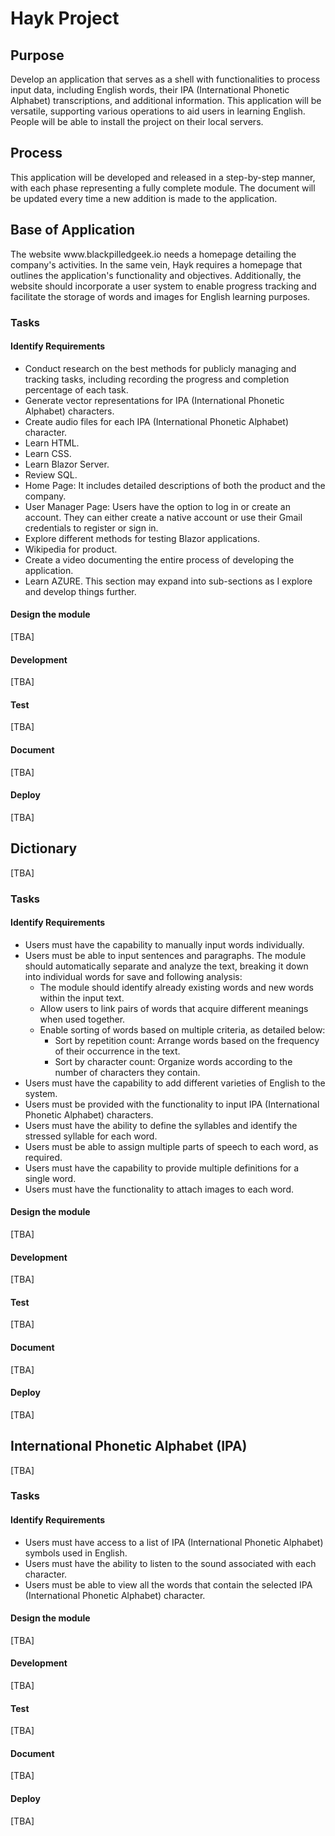 <!DOCTYPE html>
<html>
<body>
    <h1>Hayk Project</h1>
    <h2>Purpose</h2>
    <p>Develop an application that serves as a shell with functionalities to process input data, including English words, their IPA (International Phonetic Alphabet) transcriptions, and additional information. This application will be versatile, supporting various operations to aid users in learning English. People will be able to install the project on their local servers.</p>
    <h2>Process</h2>
    <p>This application will be developed and released in a step-by-step manner, with each phase representing a fully complete module. The document will be updated every time a new addition is made to the application.</p>
    <h2>Base of Application</h2>
    <p>The website www.blackpilledgeek.io needs a homepage detailing the company's activities. In the same vein, Hayk requires a homepage that outlines the application's functionality and objectives. Additionally, the website should incorporate a user system to enable progress tracking and facilitate the storage of words and images for English learning purposes.</p>
    <h3>Tasks</h3>
    <h4>Identify Requirements</h4>
    <ul>
        <li>Conduct research on the best methods for publicly managing and tracking tasks, including recording the progress and completion percentage of each task.</li>
        <li>Generate vector representations for IPA (International Phonetic Alphabet) characters.</li>
        <li>Create audio files for each IPA (International Phonetic Alphabet) character.</li>
        <li>Learn HTML.</li>
        <li>Learn CSS.</li>
        <li>Learn Blazor Server.</li>
        <li>Review SQL.</li>
        <li>Home Page: It includes detailed descriptions of both the product and the company.</li>
        <li>User Manager Page: Users have the option to log in or create an account. They can either create a native account or use their Gmail credentials to register or sign in.</li>
        <li>Explore different methods for testing Blazor applications.</li>
        <li>Wikipedia for product.</li>
        <li>Create a video documenting the entire process of developing the application.</li>
        <li>Learn AZURE. This section may expand into sub-sections as I explore and develop things further.</li>
    </ul>
    <h4>Design the module</h4>
    <p>[TBA]</p>
    <h4>Development</h4>
    <p>[TBA]</p>
    <h4>Test</h4>
    <p>[TBA]</p>
    <h4>Document</h4>
    <p>[TBA]</p>
    <h4>Deploy</h4>
    <p>[TBA]</p>
    <h2>Dictionary</h2>
    <p>[TBA]</p>
    <h3>Tasks</h3>
    <h4>Identify Requirements</h4>
    <ul>
        <li>Users must have the capability to manually input words individually.</li>
        <li>Users must be able to input sentences and paragraphs. The module should automatically separate and analyze the text, breaking it down into individual words for save and following analysis:
            <ul>
                <li>The module should identify already existing words and new words within the input text.</li>
                <li>Allow users to link pairs of words that acquire different meanings when used together.</li>
                <li>Enable sorting of words based on multiple criteria, as detailed below:
                    <ul>
                        <li>Sort by repetition count: Arrange words based on the frequency of their occurrence in the text.</li>
                        <li>Sort by character count: Organize words according to the number of characters they contain.</li>
                    </ul>
                </li>
            </ul>
        </li>
        <li>Users must have the capability to add different varieties of English to the system.</li>
        <li>Users must be provided with the functionality to input IPA (International Phonetic Alphabet) characters.</li>
        <li>Users must have the ability to define the syllables and identify the stressed syllable for each word.</li>
        <li>Users must be able to assign multiple parts of speech to each word, as required.</li>
        <li>Users must have the capability to provide multiple definitions for a single word.</li>
        <li>Users must have the functionality to attach images to each word.</li>
    </ul>
    <h4>Design the module</h4>
    <p>[TBA]</p>
    <h4>Development</h4>
    <p>[TBA]</p>
    <h4>Test</h4>
    <p>[TBA]</p>
    <h4>Document</h4>
    <p>[TBA]</p>
    <h4>Deploy</h4>
    <p>[TBA]</p>
    <h2>International Phonetic Alphabet (IPA)</h2>
    <p>[TBA]</p>
    <h3>Tasks</h3>
    <h4>Identify Requirements</h4>
    <ul>
        <li>Users must have access to a list of IPA (International Phonetic Alphabet) symbols used in English.</li>
        <li>Users must have the ability to listen to the sound associated with each character.</li>
        <li>Users must be able to view all the words that contain the selected IPA (International Phonetic Alphabet) character.</li>
    </ul>
    <h4>Design the module</h4>
    <p>[TBA]</p>
    <h4>Development</h4>
    <p>[TBA]</p>
    <h4>Test</h4>
    <p>[TBA]</p>
    <h4>Document</h4>
    <p>[TBA]</p>
    <h4>Deploy</h4>
    <p>[TBA]</p>
</body>
</html>
